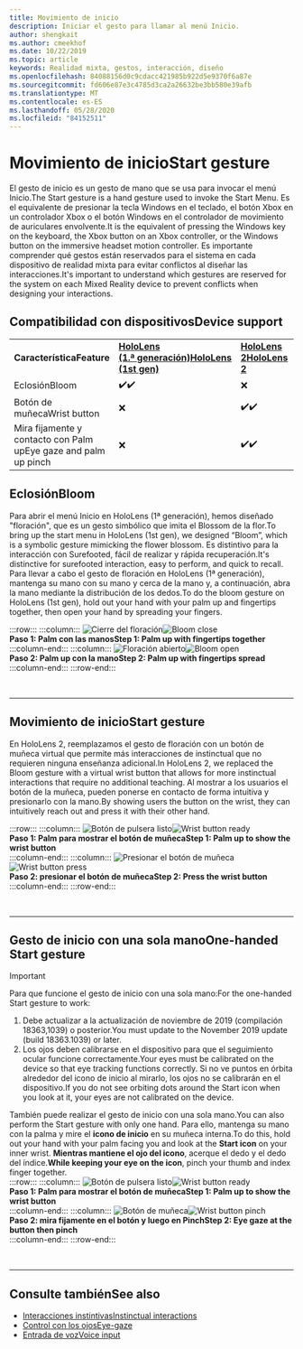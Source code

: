 ```yaml
---
title: Movimiento de inicio
description: Iniciar el gesto para llamar al menú Inicio.
author: shengkait
ms.author: cmeekhof
ms.date: 10/22/2019
ms.topic: article
keywords: Realidad mixta, gestos, interacción, diseño
ms.openlocfilehash: 84088156d0c9cdacc421985b922d5e9370f6a87e
ms.sourcegitcommit: fd606e87e3c4785d3ca2a26632be3bb580e39afb
ms.translationtype: MT
ms.contentlocale: es-ES
ms.lasthandoff: 05/28/2020
ms.locfileid: "84152511"
---
```

# <a name="start-gesture"></a><span data-ttu-id="3cd95-104">Movimiento de inicio</span><span class="sxs-lookup"><span data-stu-id="3cd95-104">Start gesture</span></span>

<span data-ttu-id="3cd95-105">El gesto de inicio es un gesto de mano que se usa para invocar el menú Inicio.</span><span class="sxs-lookup"><span data-stu-id="3cd95-105">The Start gesture is a hand gesture used to invoke the Start Menu.</span></span> <span data-ttu-id="3cd95-106">Es el equivalente de presionar la tecla Windows en el teclado, el botón Xbox en un controlador Xbox o el botón Windows en el controlador de movimiento de auriculares envolvente.</span><span class="sxs-lookup"><span data-stu-id="3cd95-106">It is the equivalent of pressing the Windows key on the keyboard, the Xbox button on an Xbox controller, or the Windows button on the immersive headset motion controller.</span></span> <span data-ttu-id="3cd95-107">Es importante comprender qué gestos están reservados para el sistema en cada dispositivo de realidad mixta para evitar conflictos al diseñar las interacciones.</span><span class="sxs-lookup"><span data-stu-id="3cd95-107">It's important to understand which gestures are reserved for the system on each Mixed Reality device to prevent conflicts when designing your interactions.</span></span>

## <a name="device-support"></a><span data-ttu-id="3cd95-108">Compatibilidad con dispositivos</span><span class="sxs-lookup"><span data-stu-id="3cd95-108">Device support</span></span>

<table>
    <colgroup>
    <col width="25%" />
    <col width="25%" />
    <col width="25%" />
    <col width="25%" />
    </colgroup>
    <tr>
        <td><span data-ttu-id="3cd95-109"><strong>Característica</strong></span><span class="sxs-lookup"><span data-stu-id="3cd95-109"><strong>Feature</strong></span></span></td>
        <td><span data-ttu-id="3cd95-110"><a href="hololens-hardware-details.md"><strong>HoloLens (1.ª generación)</strong></a></span><span class="sxs-lookup"><span data-stu-id="3cd95-110"><a href="hololens-hardware-details.md"><strong>HoloLens (1st gen)</strong></a></span></span></td>
        <td><span data-ttu-id="3cd95-111"><a href="https://docs.microsoft.com/hololens/hololens2-hardware"><strong>HoloLens 2</strong></span><span class="sxs-lookup"><span data-stu-id="3cd95-111"><a href="https://docs.microsoft.com/hololens/hololens2-hardware"><strong>HoloLens 2</strong></span></span></td>
        <td><span data-ttu-id="3cd95-112"><a href="immersive-headset-hardware-details.md"><strong>Cascos envolventes</strong></a></span><span class="sxs-lookup"><span data-stu-id="3cd95-112"><a href="immersive-headset-hardware-details.md"><strong>Immersive headsets</strong></a></span></span></td>
    </tr>
     <tr>
        <td><span data-ttu-id="3cd95-113">Eclosión</span><span class="sxs-lookup"><span data-stu-id="3cd95-113">Bloom</span></span></td>
        <td><span data-ttu-id="3cd95-114">✔️</span><span class="sxs-lookup"><span data-stu-id="3cd95-114">✔️</span></span></td>
        <td>❌</td>
        <td>❌</td>
    </tr>
     <tr>
        <td><span data-ttu-id="3cd95-115">Botón de muñeca</span><span class="sxs-lookup"><span data-stu-id="3cd95-115">Wrist button</span></span></td>
        <td>❌</td>
        <td><span data-ttu-id="3cd95-116">✔️</span><span class="sxs-lookup"><span data-stu-id="3cd95-116">✔️</span></span></td>
        <td>❌</td>
    </tr>
    <tr>
        <td><span data-ttu-id="3cd95-117">Mira fijamente y contacto con Palm up</span><span class="sxs-lookup"><span data-stu-id="3cd95-117">Eye gaze and palm up pinch</span></span></td>
        <td>❌</td>
        <td><span data-ttu-id="3cd95-118">✔️</span><span class="sxs-lookup"><span data-stu-id="3cd95-118">✔️</span></span></td>
        <td>❌</td>
    </tr>
</table>

## <a name="bloom"></a><span data-ttu-id="3cd95-119">Eclosión</span><span class="sxs-lookup"><span data-stu-id="3cd95-119">Bloom</span></span>
<span data-ttu-id="3cd95-120">Para abrir el menú Inicio en HoloLens (1ª generación), hemos diseñado "floración", que es un gesto simbólico que imita el Blossom de la flor.</span><span class="sxs-lookup"><span data-stu-id="3cd95-120">To bring up the start menu in HoloLens (1st gen), we designed “Bloom”, which is a symbolic gesture mimicking the flower blossom.</span></span> <span data-ttu-id="3cd95-121">Es distintivo para la interacción con Surefooted, fácil de realizar y rápida recuperación.</span><span class="sxs-lookup"><span data-stu-id="3cd95-121">It's distinctive for surefooted interaction, easy to perform, and quick to recall.</span></span> <span data-ttu-id="3cd95-122">Para llevar a cabo el gesto de floración en HoloLens (1ª generación), mantenga su mano con su mano y cerca de la mano y, a continuación, abra la mano mediante la distribución de los dedos.</span><span class="sxs-lookup"><span data-stu-id="3cd95-122">To do the bloom gesture on HoloLens (1st gen), hold out your hand with your palm up and fingertips together, then open your hand by spreading your fingers.</span></span>

:::row:::
    :::column:::
        <span data-ttu-id="3cd95-123">![Cierre del floración](images/bloom-close.png)</span><span class="sxs-lookup"><span data-stu-id="3cd95-123">![Bloom close](images/bloom-close.png)</span></span><br>
        <span data-ttu-id="3cd95-124">**Paso 1: Palm con las manos**</span><span class="sxs-lookup"><span data-stu-id="3cd95-124">**Step 1: Palm up with fingertips together**</span></span><br>
    :::column-end:::
    :::column:::
        <span data-ttu-id="3cd95-125">![Floración abierto](images/bloom-open.png)</span><span class="sxs-lookup"><span data-stu-id="3cd95-125">![Bloom open](images/bloom-open.png)</span></span><br>
        <span data-ttu-id="3cd95-126">**Paso 2: Palm up con la mano**</span><span class="sxs-lookup"><span data-stu-id="3cd95-126">**Step 2: Palm up with fingertips spread**</span></span><br>
    :::column-end:::
:::row-end:::

<br>

---

## <a name="start-gesture"></a><span data-ttu-id="3cd95-127">Movimiento de inicio</span><span class="sxs-lookup"><span data-stu-id="3cd95-127">Start gesture</span></span>
<span data-ttu-id="3cd95-128">En HoloLens 2, reemplazamos el gesto de floración con un botón de muñeca virtual que permite más interacciones de instinctual que no requieren ninguna enseñanza adicional.</span><span class="sxs-lookup"><span data-stu-id="3cd95-128">In HoloLens 2, we replaced the Bloom gesture with a virtual wrist button that allows for more instinctual interactions that require no additional teaching.</span></span> <span data-ttu-id="3cd95-129">Al mostrar a los usuarios el botón de la muñeca, pueden ponerse en contacto de forma intuitiva y presionarlo con la mano.</span><span class="sxs-lookup"><span data-stu-id="3cd95-129">By showing users the button on the wrist, they can intuitively reach out and press it with their other hand.</span></span>

:::row:::
    :::column:::
        <span data-ttu-id="3cd95-130">![Botón de pulsera listo](images/wrist-button-ready.png)</span><span class="sxs-lookup"><span data-stu-id="3cd95-130">![Wrist button ready](images/wrist-button-ready.png)</span></span><br>
        <span data-ttu-id="3cd95-131">**Paso 1: Palm para mostrar el botón de muñeca**</span><span class="sxs-lookup"><span data-stu-id="3cd95-131">**Step 1: Palm up to show the wrist button**</span></span><br>
    :::column-end:::
    :::column:::
        <span data-ttu-id="3cd95-132">![Presionar el botón de muñeca](images/wrist-button-press.png)</span><span class="sxs-lookup"><span data-stu-id="3cd95-132">![Wrist button press](images/wrist-button-press.png)</span></span><br>
        <span data-ttu-id="3cd95-133">**Paso 2: presionar el botón de muñeca**</span><span class="sxs-lookup"><span data-stu-id="3cd95-133">**Step 2: Press the wrist button**</span></span><br>
    :::column-end:::
:::row-end:::

<br>

---


## <a name="one-handed-start-gesture"></a><span data-ttu-id="3cd95-134">Gesto de inicio con una sola mano</span><span class="sxs-lookup"><span data-stu-id="3cd95-134">One-handed Start gesture</span></span>

> [!IMPORTANT]
> <span data-ttu-id="3cd95-135">Para que funcione el gesto de inicio con una sola mano:</span><span class="sxs-lookup"><span data-stu-id="3cd95-135">For the one-handed Start gesture to work:</span></span>
>
> 1. <span data-ttu-id="3cd95-136">Debe actualizar a la actualización de noviembre de 2019 (compilación 18363,1039) o posterior.</span><span class="sxs-lookup"><span data-stu-id="3cd95-136">You must update to the November 2019 update (build 18363.1039) or later.</span></span>
> 1. <span data-ttu-id="3cd95-137">Los ojos deben calibrarse en el dispositivo para que el seguimiento ocular funcione correctamente.</span><span class="sxs-lookup"><span data-stu-id="3cd95-137">Your eyes must be calibrated on the device so that eye tracking functions correctly.</span></span> <span data-ttu-id="3cd95-138">Si no ve puntos en órbita alrededor del icono de inicio al mirarlo, los ojos no se calibrarán en el dispositivo.</span><span class="sxs-lookup"><span data-stu-id="3cd95-138">If you do not see orbiting dots around the Start icon when you look at it, your eyes are not calibrated on the device.</span></span>

<span data-ttu-id="3cd95-139">También puede realizar el gesto de inicio con una sola mano.</span><span class="sxs-lookup"><span data-stu-id="3cd95-139">You can also perform the Start gesture with only one hand.</span></span> <span data-ttu-id="3cd95-140">Para ello, mantenga su mano con la palma y mire el **icono de inicio** en su muñeca interna.</span><span class="sxs-lookup"><span data-stu-id="3cd95-140">To do this, hold out your hand with your palm facing you and look at the **Start icon** on your inner wrist.</span></span> <span data-ttu-id="3cd95-141">**Mientras mantiene el ojo del icono**, acerque el dedo y el dedo del índice.</span><span class="sxs-lookup"><span data-stu-id="3cd95-141">**While keeping your eye on the icon**, pinch your thumb and index finger together.</span></span><br>
:::row:::
    :::column:::
        <span data-ttu-id="3cd95-142">![Botón de pulsera listo](images/wrist-button-ready.png)</span><span class="sxs-lookup"><span data-stu-id="3cd95-142">![Wrist button ready](images/wrist-button-ready.png)</span></span><br>
        <span data-ttu-id="3cd95-143">**Paso 1: Palm para mostrar el botón de muñeca**</span><span class="sxs-lookup"><span data-stu-id="3cd95-143">**Step 1: Palm up to show the wrist button**</span></span><br>
    :::column-end:::
    :::column:::
        <span data-ttu-id="3cd95-144">![Botón de muñeca](images/wrist-button-pinch.png)</span><span class="sxs-lookup"><span data-stu-id="3cd95-144">![Wrist button pinch](images/wrist-button-pinch.png)</span></span><br>
        <span data-ttu-id="3cd95-145">**Paso 2: mira fijamente en el botón y luego en Pinch**</span><span class="sxs-lookup"><span data-stu-id="3cd95-145">**Step 2: Eye gaze at the button then pinch**</span></span><br>
    :::column-end:::
:::row-end:::

<br>

---

## <a name="see-also"></a><span data-ttu-id="3cd95-146">Consulte también</span><span class="sxs-lookup"><span data-stu-id="3cd95-146">See also</span></span>

* [<span data-ttu-id="3cd95-147">Interacciones instintivas</span><span class="sxs-lookup"><span data-stu-id="3cd95-147">Instinctual interactions</span></span>](interaction-fundamentals.md)
* [<span data-ttu-id="3cd95-148">Control con los ojos</span><span class="sxs-lookup"><span data-stu-id="3cd95-148">Eye-gaze</span></span>](eye-tracking.md)
* [<span data-ttu-id="3cd95-149">Entrada de voz</span><span class="sxs-lookup"><span data-stu-id="3cd95-149">Voice input</span></span>](voice-input.md)
